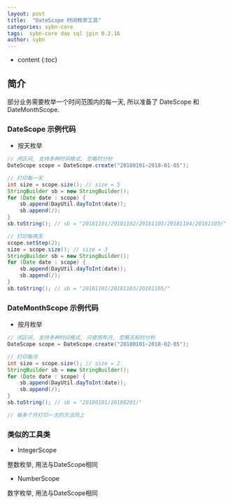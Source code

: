 ```yaml
---
layout: post
title:  "DateScope 时间枚举工具"
categories: sybn-core
tags:  sybn-core dao sql jpin 0.2.16
author: sybn
---
```


* content
{:toc}

## 简介

部分业务需要枚举一个时间范围内的每一天, 所以准备了 DateScope 和 DateMonthScope.




### DateScope 示例代码

* 按天枚举

```java
// 闭区间, 支持多种时间格式, 忽略时分秒
DateScope scope = DateScope.create("20180101~2018-01-05");

// 打印每一天
int size = scope.size(); // size = 5
StringBuilder sb = new StringBuilder();
for (Date date : scope) {
	sb.append(DayUtil.dayToInt(date));
	sb.append(/);
}
sb.toString(); // sb = "20181101/20181102/20181103/20181104/20181105/"

// 打印每两天
scope.setStep(2);
size = scope.size(); // size = 3
StringBuilder sb = new StringBuilder();
for (Date date : scope) {
	sb.append(DayUtil.dayToInt(date));
	sb.append(/);
}
sb.toString(); // sb = "20181101/20181103/20181105/"
```


### DateMonthScope 示例代码

* 按月枚举

```java
// 闭区间, 支持多种时间格式, 只使用年月, 忽略天和时分秒
DateScope scope = DateScope.create("20180101~2018-02-05");

// 打印每月
int size = scope.size(); // size = 2
StringBuilder sb = new StringBuilder();
for (Date date : scope) {
	sb.append(DayUtil.dayToInt(date));
	sb.append(/);
}
sb.toString(); // sb = "20180101/20180201/"

// 每多个月打印一次的方法同上
```

### 类似的工具类

* IntegerScope

 整数枚举, 用法与DateScope相同
 
* NumberScope

 数字枚举, 用法与DateScope相同
